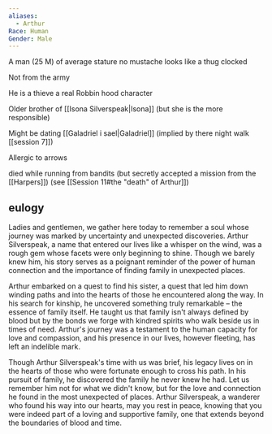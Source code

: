 ```yaml
---
aliases:
  - Arthur
Race: Human
Gender: Male
---
```


A man (25 M) of average stature
no mustache
looks like a thug
clocked

Not from the army

He is a thieve a real Robbin hood character

Older brother of [[Isona Silverspeak|Isona]] (but she is the more responsible)

Might be dating [[Galadriel i sael|Galadriel]] (implied by there night walk [[session 7]])

Allergic to arrows


died while running from bandits (but secretly accepted a mission from the [[Harpers]])
(see [[Session 11#the "death" of Arthur]])
## eulogy

Ladies and gentlemen, we gather here today to remember a soul whose journey was marked by uncertainty and unexpected discoveries. Arthur Silverspeak, a name that entered our lives like a whisper on the wind, was a rough gem whose facets were only beginning to shine. Though we barely knew him, his story serves as a poignant reminder of the power of human connection and the importance of finding family in unexpected places.

Arthur embarked on a quest to find his sister, a quest that led him down winding paths and into the hearts of those he encountered along the way. In his search for kinship, he uncovered something truly remarkable – the essence of family itself. He taught us that family isn't always defined by blood but by the bonds we forge with kindred spirits who walk beside us in times of need. Arthur's journey was a testament to the human capacity for love and compassion, and his presence in our lives, however fleeting, has left an indelible mark.

Though Arthur Silverspeak's time with us was brief, his legacy lives on in the hearts of those who were fortunate enough to cross his path. In his pursuit of family, he discovered the family he never knew he had. Let us remember him not for what we didn't know, but for the love and connection he found in the most unexpected of places. Arthur Silverspeak, a wanderer who found his way into our hearts, may you rest in peace, knowing that you were indeed part of a loving and supportive family, one that extends beyond the boundaries of blood and time.

